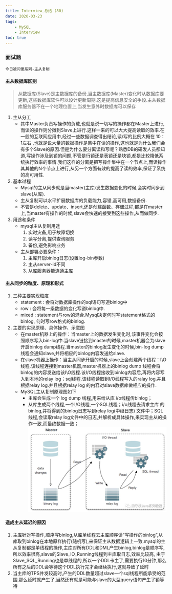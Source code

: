 ```yaml
---
title: Interview_总结 (80)
date: 2020-03-23
tags: 
    - MySQL 
    - Interview
toc: true
---
```


### 面试题
    今日被问傻系列-主从复制

<!-- more -->

#### 主从数据库区别
> 从数据库(Slave)是主数据库的备份,当主数据库(Master)变化时从数据库要更新,这些数据库软件可以设计更新周期.这是提高信息安全的手段.主从数据库服务器不在一个地理位置上,当发生意外时数据库可以保存
1. 主从分工
    * 其中Master负责写操作的负载,也就是说一切写的操作都在Master上进行,而读的操作则分摊到Slave上进行.这样一来的可以大大提高读取的效率.在一般的互联网应用中,经过一些数据调查得出结论,读/写的比例大概在 10：1左右 ,也就是说大量的数据操作是集中在读的操作,这也就是为什么我们会有多个Slave的原因.但是为什么要分离读和写呢？熟悉DB的研发人员都知道,写操作涉及到锁的问题,不管是行锁还是表锁还是块锁,都是比较降低系统执行效率的事情.我们这样的分离是把写操作集中在一个节点上,而读操作其其他的N个节点上进行,从另一个方面有效的提高了读的效率,保证了系统的高可用性.
2. 基本过程
    * Mysql的主从同步就是当master(主库)发生数据变化的时候,会实时同步到slave(从库).
    * 主从复制可以水平扩展数据库的负载能力,容错,高可用,数据备份.
    * 不管是delete、update、insert,还是创建函数、存储过程,都是在master上,当master有操作的时候,slave会快速的接受到这些操作,从而做同步.
3. 用途和条件
    * mysql主从复制用途
        1. 实时灾备,用于故障切换
        2. 读写分离,提供查询服务
        3. 备份,避免影响业务
    * 主从部署必要条件：
        1. 主库开启binlog日志(设置log-bin参数)
        2. 主从server-id不同
        3. 从库服务器能连通主库

#### 主从同步的粒度、原理和形式
1. 三种主要实现粒度
    * statement : 会将对数据库操作的sql语句写道binlog中
    * row : 会将每一条数据的变化写道binlog中.
    * mixed : statement与row的混合.Mysql决定何时写statement格式的binlog, 何时写row格式的binlog.
2. 主要的实现原理、具体操作、示意图
    * 在master机器上的操作：当master上的数据发生变化时,该事件变化会按照顺序写入bin-log中.当slave链接到master的时候,master机器会为slave开启binlog dump线程.当master的binlog发生变化的时候,bin-log dump线程会通知slave,并将相应的binlog内容发送给slave.
    * 在slave机器上操作：当主从同步开启的时候,slave上会创建两个线程：I\O线程.该线程连接到master机器,master机器上的binlog dump 线程会将binlog的内容发送给该I\O线程.该I/O线程接收到binlog内容后,再将内容写入到本地的relay log；sql线程.该线程读取到I/O线程写入的ralay log.并且根据relay log.并且根据relay log 的内容对slave数据库做相应的操作.
    * MySQL主从复制原理图如下
        * 主库会生成一个 log dump 线程,用来给从库 i/o线程传binlog；
        * 从库生成两个线程,一个I/O线程,一个SQL线程；i/o线程去请求主库 的binlog,并将得到的binlog日志写到relay log(中继日志) 文件中；SQL 线程,会读取relay log文件中的日志,并解析成具体操作,来实现主从的操作一致,而最终数据一致；
        ![MySQL主从复制原理图](/img/20200323_1.jpg)

#### 造成主从延迟的原因
1. 主库针对写操作,顺序写binlog,从库单线程去主库顺序读”写操作的binlog”,从库取到binlog在本地原样执行(随机写),来保证主从数据逻辑上一致.mysql的主从复制都是单线程的操作,主库对所有DDL和DML产生binlog,binlog是顺序写,所以效率很高,slave的Slave_IO_Running线程到主库取日志,效率比较高, 由于Slave_SQL_Running也是单线程的,所以一个DDL卡主了,需要执行10分钟,那么所有之后的DDL会等待这个DDL执行完才会继续执行,这就导致了延时
2. 当主库的TPS并发较高时,产生的DDL数量超过slave一个sql线程所能承受的范围,那么延时就产生了,当然还有就是可能与slave的大型query语句产生了锁等待










